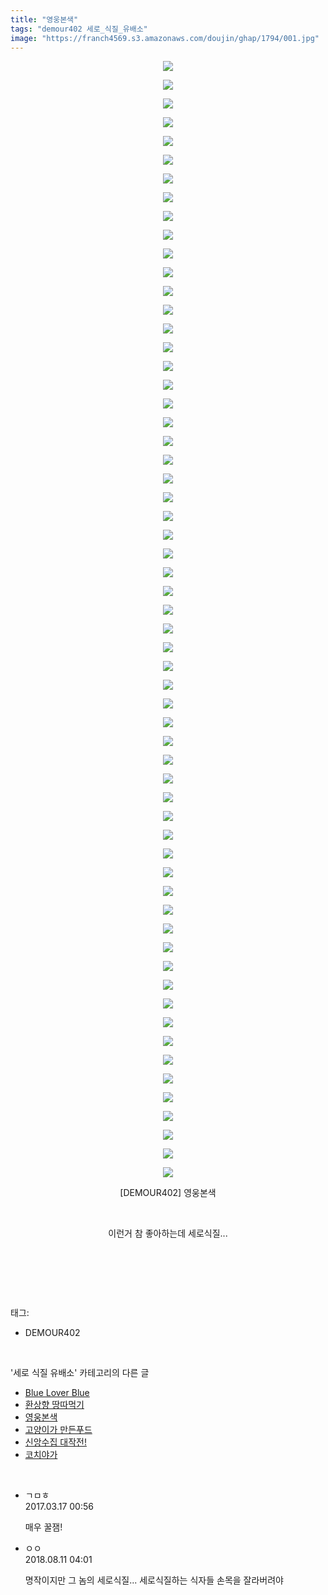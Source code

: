 ```yaml
---
title: "영웅본색"
tags: "demour402 세로_식질_유배소"
image: "https://franch4569.s3.amazonaws.com/doujin/ghap/1794/001.jpg"
---
```

<div class="article">
<p style="text-align: center; clear: none; float: none;"><img src="{{ site.imgserver2 }}/ghap/1794/001.jpg"/></p>
<p style="text-align: center; clear: none; float: none;"><img src="{{ site.imgserver2 }}/ghap/1794/002.jpg"/></p>
<p style="text-align: center; clear: none; float: none;"><img src="{{ site.imgserver2 }}/ghap/1794/003.jpg"/></p>
<p style="text-align: center; clear: none; float: none;"><img src="{{ site.imgserver2 }}/ghap/1794/004.jpg"/></p>
<p style="text-align: center; clear: none; float: none;"><img src="{{ site.imgserver2 }}/ghap/1794/005.jpg"/></p>
<p style="text-align: center; clear: none; float: none;"><img src="{{ site.imgserver2 }}/ghap/1794/006.jpg"/></p>
<p style="text-align: center; clear: none; float: none;"><img src="{{ site.imgserver2 }}/ghap/1794/007.jpg"/></p>
<p style="text-align: center; clear: none; float: none;"><img src="{{ site.imgserver2 }}/ghap/1794/008.jpg"/></p>
<p style="text-align: center; clear: none; float: none;"><img src="{{ site.imgserver2 }}/ghap/1794/009.jpg"/></p>
<p style="text-align: center; clear: none; float: none;"><img src="{{ site.imgserver2 }}/ghap/1794/010.jpg"/></p>
<p style="text-align: center; clear: none; float: none;"><img src="{{ site.imgserver2 }}/ghap/1794/011.jpg"/></p>
<p style="text-align: center; clear: none; float: none;"><img src="{{ site.imgserver2 }}/ghap/1794/012.jpg"/></p>
<p style="text-align: center; clear: none; float: none;"><img src="{{ site.imgserver2 }}/ghap/1794/013.jpg"/></p>
<p style="text-align: center; clear: none; float: none;"><img src="{{ site.imgserver2 }}/ghap/1794/014.jpg"/></p>
<p style="text-align: center; clear: none; float: none;"><img src="{{ site.imgserver2 }}/ghap/1794/015.jpg"/></p>
<p style="text-align: center; clear: none; float: none;"><img src="{{ site.imgserver2 }}/ghap/1794/016.jpg"/></p>
<p style="text-align: center; clear: none; float: none;"><img src="{{ site.imgserver2 }}/ghap/1794/017.jpg"/></p>
<p style="text-align: center; clear: none; float: none;"><img src="{{ site.imgserver2 }}/ghap/1794/018.jpg"/></p>
<p style="text-align: center; clear: none; float: none;"><img src="{{ site.imgserver2 }}/ghap/1794/019.jpg"/></p>
<p style="text-align: center; clear: none; float: none;"><img src="{{ site.imgserver2 }}/ghap/1794/020.jpg"/></p>
<p style="text-align: center; clear: none; float: none;"><img src="{{ site.imgserver2 }}/ghap/1794/021.jpg"/></p>
<p style="text-align: center; clear: none; float: none;"><img src="{{ site.imgserver2 }}/ghap/1794/022.jpg"/></p>
<p style="text-align: center; clear: none; float: none;"><img src="{{ site.imgserver2 }}/ghap/1794/023.jpg"/></p>
<p style="text-align: center; clear: none; float: none;"><img src="{{ site.imgserver2 }}/ghap/1794/024.jpg"/></p>
<p style="text-align: center; clear: none; float: none;"><img src="{{ site.imgserver2 }}/ghap/1794/025.jpg"/></p>
<p style="text-align: center; clear: none; float: none;"><img src="{{ site.imgserver2 }}/ghap/1794/026.jpg"/></p>
<p style="text-align: center; clear: none; float: none;"><img src="{{ site.imgserver2 }}/ghap/1794/027.jpg"/></p>
<p style="text-align: center; clear: none; float: none;"><img src="{{ site.imgserver2 }}/ghap/1794/028.jpg"/></p>
<p style="text-align: center; clear: none; float: none;"><img src="{{ site.imgserver2 }}/ghap/1794/029.jpg"/></p>
<p style="text-align: center; clear: none; float: none;"><img src="{{ site.imgserver2 }}/ghap/1794/030.jpg"/></p>
<p style="text-align: center; clear: none; float: none;"><img src="{{ site.imgserver2 }}/ghap/1794/031.jpg"/></p>
<p style="text-align: center; clear: none; float: none;"><img src="{{ site.imgserver2 }}/ghap/1794/032.jpg"/></p>
<p style="text-align: center; clear: none; float: none;"><img src="{{ site.imgserver2 }}/ghap/1794/033.jpg"/></p>
<p style="text-align: center; clear: none; float: none;"><img src="{{ site.imgserver2 }}/ghap/1794/034.jpg"/></p>
<p style="text-align: center; clear: none; float: none;"><img src="{{ site.imgserver2 }}/ghap/1794/035.jpg"/></p>
<p style="text-align: center; clear: none; float: none;"><img src="{{ site.imgserver2 }}/ghap/1794/036.jpg"/></p>
<p style="text-align: center; clear: none; float: none;"><img src="{{ site.imgserver2 }}/ghap/1794/037.jpg"/></p>
<p style="text-align: center; clear: none; float: none;"><img src="{{ site.imgserver2 }}/ghap/1794/038.jpg"/></p>
<p style="text-align: center; clear: none; float: none;"><img src="{{ site.imgserver2 }}/ghap/1794/039.jpg"/></p>
<p style="text-align: center; clear: none; float: none;"><img src="{{ site.imgserver2 }}/ghap/1794/040.jpg"/></p>
<p style="text-align: center; clear: none; float: none;"><img src="{{ site.imgserver2 }}/ghap/1794/041.jpg"/></p>
<p style="text-align: center; clear: none; float: none;"><img src="{{ site.imgserver2 }}/ghap/1794/042.jpg"/></p>
<p style="text-align: center; clear: none; float: none;"><img src="{{ site.imgserver2 }}/ghap/1794/043.jpg"/></p>
<p style="text-align: center; clear: none; float: none;"><img src="{{ site.imgserver2 }}/ghap/1794/044.jpg"/></p>
<p style="text-align: center; clear: none; float: none;"><img src="{{ site.imgserver2 }}/ghap/1794/045.jpg"/></p>
<p style="text-align: center; clear: none; float: none;"><img src="{{ site.imgserver2 }}/ghap/1794/046.jpg"/></p>
<p style="text-align: center; clear: none; float: none;"><img src="{{ site.imgserver2 }}/ghap/1794/047.jpg"/></p>
<p style="text-align: center; clear: none; float: none;"><img src="{{ site.imgserver2 }}/ghap/1794/048.jpg"/></p>
<p style="text-align: center; clear: none; float: none;"><img src="{{ site.imgserver2 }}/ghap/1794/049.jpg"/></p>
<p style="text-align: center; clear: none; float: none;"><img src="{{ site.imgserver2 }}/ghap/1794/050.jpg"/></p>
<p style="text-align: center; clear: none; float: none;"><img src="{{ site.imgserver2 }}/ghap/1794/051.jpg"/></p>
<p style="text-align: center; clear: none; float: none;"><img src="{{ site.imgserver2 }}/ghap/1794/052.jpg"/></p>
<p style="text-align: center; clear: none; float: none;"><img src="{{ site.imgserver2 }}/ghap/1794/053.jpg"/></p>
<p style="text-align: center; clear: none; float: none;"><img src="{{ site.imgserver2 }}/ghap/1794/054.jpg"/></p>
<p style="text-align: center; clear: none; float: none;"><img src="{{ site.imgserver2 }}/ghap/1794/055.jpg"/></p>
<p style="text-align: center; clear: none; float: none;"><img src="{{ site.imgserver2 }}/ghap/1794/056.jpg"/></p>
<p style="text-align: center; clear: none; float: none;"><img src="{{ site.imgserver2 }}/ghap/1794/057.jpg"/></p>
<p style="text-align: center; clear: none; float: none;"><img src="{{ site.imgserver2 }}/ghap/1794/058.jpg"/></p>
<p style="text-align: center; clear: none; float: none;"><img src="{{ site.imgserver2 }}/ghap/1794/059.jpg"/></p>
<p style="text-align: center; clear: none; float: none;"><img src="{{ site.imgserver2 }}/ghap/1794/060.jpg"/></p>
<p style="text-align: center; clear: none; float: none;">[DEMOUR402] 영웅본색</p>
<p style="text-align: center; clear: none; float: none;"><br/></p>
<p style="text-align: center; clear: none; float: none;">이런거 참 좋아하는데 세로식질...</p>
<p style="text-align: center; clear: none; float: none;"><br/></p>
<p><br/></p>
</div><br/>
<div class="tagTrail">
<p>태그: </p>
<ul>
<li>DEMOUR402</li>
</ul>
</div><br/>
<div class="another">
<p>'세로 식질 유배소' 카테고리의 다른 글</p>
<ul>
<li><a href="/ghap_1860">Blue Lover Blue</a></li>
<li><a href="/ghap_1850">환상향 땅따먹기</a></li>
<li><a href="/ghap_1794">영웅본색</a></li>
<li><a href="/ghap_1792">고양이가 만든푸드</a></li>
<li><a href="/ghap_1747">신앙수집 대작전!</a></li>
<li><a href="/ghap_1740">코치야가</a></li>
</ul>
</div><br/>
<div class="cb_module cb_fluid">
<div class="cb_wrt cb_profile">
<div class="comment">
<ul>
<li class="cb_thumb_off" id="comment14941420">
<div class="cb_comment_area">
<div class="cb_info_area">
<div class="cb_section">
<span class="cb_nick_name">ㄱㅁㅎ</span>
</div>
<div class="cb_section">
<span class="cb_date">2017.03.17 00:56 </span>
</div>
</div>
<div class="cb_dsc_comment">
<p class="cb_dsc">
											매우 꿀잼!
										</p>
</div>
</div></li>
<li class="cb_thumb_off" id="comment15305674">
<div class="cb_comment_area">
<div class="cb_info_area">
<div class="cb_section">
<span class="cb_nick_name">ㅇㅇ</span>
</div>
<div class="cb_section">
<span class="cb_date">2018.08.11 04:01 </span>
</div>
</div>
<div class="cb_dsc_comment">
<p class="cb_dsc">
											명작이지만 그 놈의 세로식질... 세로식질하는 식자들 손목을 잘라버려야
										</p>
</div>
</div></li>
</ul>
</div>
</div><!-- commentList close -->
</div><br/>
